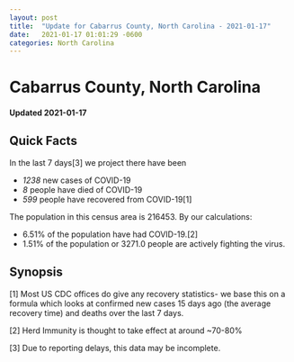 ```yaml
---
layout: post
title:  "Update for Cabarrus County, North Carolina - 2021-01-17"
date:   2021-01-17 01:01:29 -0600
categories: North Carolina
---
```


# Cabarrus County, North Carolina
#### Updated 2021-01-17

## Quick Facts

In the last 7 days[3] we project there have been
- *1238* new cases of COVID-19
- *8* people have died of COVID-19
- *599* people have recovered from COVID-19[1]

The population in this census area is 216453. By our calculations:
- 6.51% of the population have had COVID-19.[2]
- 1.51% of the population or 3271.0 people are actively fighting the virus.

## Synopsis




[1] Most US CDC offices do give any recovery statistics- we base this on a formula which looks at confirmed new cases
15 days ago (the average recovery time) and deaths over the last 7 days.

[2] Herd Immunity is thought to take effect at around ~70-80%

[3] Due to reporting delays, this data may be incomplete.
 
    